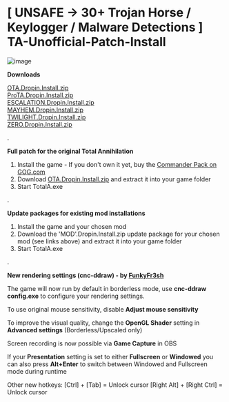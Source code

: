 
# [ UNSAFE -> 30+ Trojan Horse / Keylogger / Malware Detections ] TA-Unofficial-Patch-Install

![image](https://github.com/Vigilante-Thaldren/-UNSAFE-TA-Unofficial-Patch-Install/assets/126401549/43884ec7-79e3-42b9-84f4-33b17bf0195b)




**Downloads**

[OTA.Dropin.Install.zip](https://github.com/gammata/TA-Unofficial-Patch-Install/raw/main/OTA.Dropin.Install.zip)\
[ProTA.Dropin.Install.zip](https://github.com/gammata/TA-Unofficial-Patch-Install/raw/main/ProTA.Dropin.Install.zip)\
[ESCALATION.Dropin.Install.zip](https://github.com/gammata/TA-Unofficial-Patch-Install/raw/main/ESCALATION.Dropin.Install.zip)\
[MAYHEM.Dropin.Install.zip](https://github.com/gammata/TA-Unofficial-Patch-Install/raw/main/MAYHEM.Dropin.Install.zip)\
[TWILIGHT.Dropin.Install.zip](https://github.com/gammata/TA-Unofficial-Patch-Install/raw/main/TWILIGHT.Dropin.Install.zip)\
[ZERO.Dropin.Install.zip](https://github.com/gammata/TA-Unofficial-Patch-Install/raw/main/ZERO.Dropin.Install.zip)

.

**Full patch for the original Total Annihilation**

1. Install the game - If you don't own it yet, buy the [Commander Pack on GOG.com](https://www.gog.com/en/game/total_anihilation_commander_pack)
2. Download [OTA.Dropin.Install.zip](https://github.com/gammata/TA-Unofficial-Patch-Install/raw/main/OTA.Dropin.Install.zip) and extract it into your game folder
3. Start TotalA.exe

.

**Update packages for existing mod installations**

1. Install the game and your chosen mod
2. Download the 'MOD'.Dropin.Install.zip update package for your chosen mod (see links above) and extract it into your game folder
3. Start TotalA.exe

.

**New rendering settings (cnc-ddraw) - by [FunkyFr3sh](https://github.com/FunkyFr3sh)**

The game will now run by default in borderless mode, use **cnc-ddraw config.exe** to configure your rendering settings.

To use original mouse sensitivity, disable **Adjust mouse sensitivity**

To improve the visual quality, change the **OpenGL Shader** setting in **Advanced settings** (Borderless/Upscaled only)

Screen recording is now possible via **Game Capture** in OBS

If your **Presentation** setting is set to either **Fullscreen** or **Windowed** you can also press **Alt+Enter** to switch between Windowed and Fullscreen mode during runtime

Other new hotkeys:
[Ctrl] + [Tab] = Unlock cursor
[Right Alt] + [Right Ctrl] = Unlock cursor
